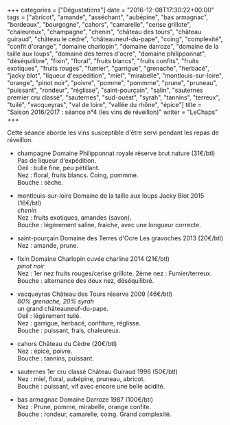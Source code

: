 +++
categories = ["Dégustations"]
date = "2016-12-08T17:30:22+00:00"
tags = ["abricot", "amande", "asséchant", "aubépine", "bas armagnac", "bordeaux", "bourgogne", "cahors", "camarelle", "cerise grillote", "chaleureux", "champagne", "chenin", "château des tours", "château guiraud", "château le cèdre", "châteauneuf-du-pape", "coing", "complexité", "confit d'orange", "domaine charlopin", "domaine darroze", "domaine de la taille aux loups", "domaine des terres d'ocre", "domaine philipponnat", "déséquilibre", "fixin", "floral", "fruits blancs", "fruits confits", "fruits exotiques", "fruits rouges", "fumier", "garrigue", "grenache", "herbacé", "jacky blot", "liqueur d'expédition", "miel", "mirabelle", "montlouis-sur-loire", "orange", "pinot noir", "poivre", "pomme", "pommme", "prune", "pruneau", "puissant", "rondeur", "réglisse", "saint-pourçain", "salin", "sauternes premier cru classé", "sauternes", "sud-ouest", "syrah", "tannins", "terreux", "tuilé", "vacqueyras", "val de loire", "vallée du rhône", "épice"] 
title = "Saison 2016/2017 : séance n°4 (les vins de réveillon)"
writer = "LeChaps"
+++

Cette séance aborde les vins susceptible d'être servi pendant les repas de réveillon.

* champagne Domaine Philipponnat royale réserve brut nature (31€/btl) <i class="fa fa-plus-circle"></i>  
Pas de liqueur d'expédition.  
Oeil : bulle fine, peu pétillant.  
Nez : floral, fruits blancs. Coing, pommme.  
Bouche : sèche.

* montlouis-sur-loire Domaine de la taille aux loups Jacky Blot 2015 (16€/btl)  
_chenin_  
Nez : fruits exotiques, amandes (savon).  
Bouche : légèrement saline, fraiche, avec une longueur correcte.

* saint-pourçain Domaine des Terres d'Ocre Les gravoches 2013 (20€/btl)  
Nez : amande, prune.

* fixin Domaine Charlopin cuvée charline 2014 (21€/btl) <i class="fa fa-minus-circle"></i>  
_pinot noir_  
Nez : 1er nez fruits rouges/cerise grillote. 2ème nez : Fumier/terreux.
Bouche : alternance des deux nez, déséquilibré.

* vacqueyras Château des Tours réserve 2009 (46€/btl) <i class="fa fa-plus-circle"></i>  
_80% grenache, 20% syrah_  
un grand châteauneuf-du-pape.  
Oeil : légèrement tuilé.  
Nez : garrigue, herbacé, confiture, réglisse.  
Bouche : puissant, frais, chaleureux.

* cahors Château du Cèdre (20€/btl)  
Nez : épice, poivre.  
Bouche : tannins, puissant.

* sauternes 1er cru classé Château Guiraud 1996 (50€/btl)  
Nez : miel, floral, aubépine, pruneau, abricot.  
Bouche : puissant, vif avec encore une belle acidité.

* bas armagnac Domaine Darroze 1987 (100€/btl)  
Nez : Prune, pomme, mirabelle, orange confite.  
Bouche : rondeur, camarelle, coing. Grand complexité.
